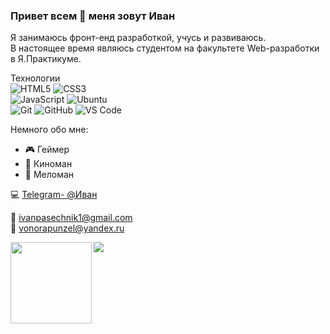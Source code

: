 ### Привет всем 👋 меня зовут Иван

Я занимаюсь фронт-енд разработкой, учусь и развиваюсь.<br>
В настоящее время являюсь студентом на факультете Web-разработки в Я.Практикуме.

Технологии<br>
![HTML5](https://img.shields.io/badge/-HTML5-E34F26?style=flat-square&logo=html5&logoColor=white)
![CSS3](https://img.shields.io/badge/-CSS3-1572B6?style=flat-square&logo=css3)<br>
![JavaScript](https://img.shields.io/badge/-JavaScript-black?style=flat-square&logo=javascript)
![Ubuntu](https://img.shields.io/badge/-Ubuntu-black?style=flat-square&logo=Ubuntu)<br>
![Git](https://img.shields.io/badge/-Git-black?style=flat-square&logo=git)
![GitHub](https://img.shields.io/badge/-GitHub-181717?style=flat-square&logo=github)
![VS Code](https://img.shields.io/badge/-VS%20Code-007ACC?style=flat-square&logo=visual-studio-code)

Немного обо мне:
- 🎮 Геймер
- 🎥 Киноман
- 🎵 Меломан

💻 [Telegram- @Иван](https://t.me/Bullet4747)


📧 ivanpasechnik1@gmail.com<br>
📧 vonorapunzel@yandex.ru

<img src="https://github-readme-stats.vercel.app/api?username=vonorapunzel&show_icons=true&title_color=ffffff&icon_color=bb2acf&text_color=daf7dc&bg_color=151515" />
<img align="left" height="130" style="margin-bottom: 10px; display: flex" src="https://github-readme-stats.vercel.app/api/top-langs/?username=ilyaSy&layout=compact&title_color=ffffff&text_color=daf7dc&bg_color=151515" />

